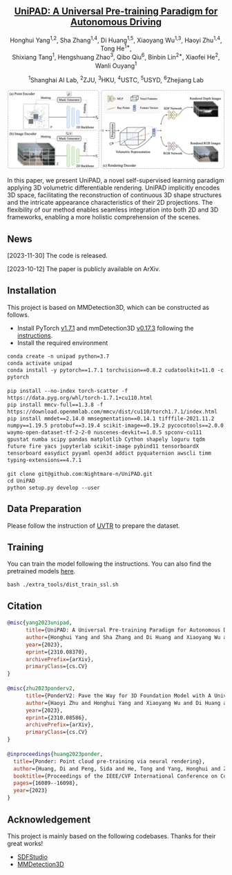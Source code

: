 <div align='center'>

<h2><a href="https://arxiv.org/abs/2310.08370">UniPAD: A Universal Pre-training Paradigm for Autonomous Driving</a></h2>

Honghui Yang<sup>1,2</sup>, Sha Zhang<sup>1,4</sup>, Di Huang<sup>1,5</sup>, Xiaoyang Wu<sup>1,3</sup>, Haoyi Zhu<sup>1,4</sup>, Tong He<sup>1*</sup>,
<br>
Shixiang Tang<sup>1</sup>, Hengshuang Zhao<sup>3</sup>, Qibo Qiu<sup>6</sup>, Binbin Lin<sup>2*</sup>, Xiaofei He<sup>2</sup>, Wanli Ouyang<sup>1</sup>
 
<sup>1</sup>Shanghai AI Lab, <sup>2</sup>ZJU, <sup>3</sup>HKU, <sup>4</sup>USTC, <sup>5</sup>USYD, <sup>6</sup>Zhejiang Lab
 

</div>


<p align="center">
    <img src="assets/pipeline.png" alt="pipeline" width="800" />
</p>

<!-- In contrast to numerous NLP and 2D computer vision foundational models, the learning of a robust and highly generalized 3D foundational model poses considerably greater challenges. This is primarily due to the inherent data variability and the diversity of downstream tasks. In this paper, we introduce a comprehensive 3D pre-training framework designed to facilitate the acquisition of efficient 3D representations, thereby establishing a pathway to 3D foundational models. Motivated by the fact that informative 3D features should be able to encode rich geometry and appearance cues that can be utilized to render realistic images, we propose a novel universal paradigm to learn point cloud representations by differentiable neural rendering, serving as a bridge between 3D and 2D worlds. We train a point cloud encoder within a devised volumetric neural renderer by comparing the rendered images with the real images. Notably, our approach demonstrates the seamless integration of the learned 3D encoder into diverse downstream tasks. These tasks encompass not only high-level challenges such as 3D detection and segmentation but also low-level objectives like 3D reconstruction and image synthesis, spanning both indoor and outdoor scenarios. Besides, we also illustrate the capability of pre-training a 2D backbone using the proposed universal methodology, surpassing conventional pre-training methods by a large margin. For the first time, PonderV2 achieves state-of-the-art performance on 11 indoor and outdoor benchmarks. The consistent improvements in various settings imply the effectiveness of the proposed method. -->

In this paper, we present UniPAD, a novel self-supervised learning paradigm applying 3D volumetric differentiable rendering. UniPAD implicitly encodes 3D space, facilitating the reconstruction of continuous 3D shape structures and the intricate appearance characteristics of their 2D projections. The flexibility of our method enables seamless integration into both 2D and 3D frameworks, enabling a more holistic comprehension of the scenes.


## News
[2023-11-30] The code is released.

[2023-10-12] The paper is publicly available on ArXiv.

## Installation
This project is based on MMDetection3D, which can be constructed as follows.

- Install PyTorch [v1.7.1](https://pytorch.org/get-started/previous-versions/) and mmDetection3D [v0.17.3](https://github.com/open-mmlab/mmdetection3d/tree/v0.17.3) following the [instructions](https://github.com/open-mmlab/mmdetection3d/blob/v0.17.3/docs/getting_started.md).
- Install the required environment

```
conda create -n unipad python=3.7
conda activate unipad
conda install -y pytorch==1.7.1 torchvision==0.8.2 cudatoolkit=11.0 -c pytorch

pip install --no-index torch-scatter -f https://data.pyg.org/whl/torch-1.7.1+cu110.html
pip install mmcv-full==1.3.8 -f https://download.openmmlab.com/mmcv/dist/cu110/torch1.7.1/index.html
pip install mmdet==2.14.0 mmsegmentation==0.14.1 tifffile-2021.11.2 numpy==1.19.5 protobuf==3.19.4 scikit-image==0.19.2 pycocotools==2.0.0 waymo-open-dataset-tf-2-2-0 nuscenes-devkit==1.0.5 spconv-cu111 gpustat numba scipy pandas matplotlib Cython shapely loguru tqdm future fire yacs jupyterlab scikit-image pybind11 tensorboardX tensorboard easydict pyyaml open3d addict pyquaternion awscli timm typing-extensions==4.7.1

git clone git@github.com:Nightmare-n/UniPAD.git
cd UniPAD
python setup.py develop --user
```
## Data Preparation
Please follow the instruction of [UVTR](https://github.com/dvlab-research/UVTR) to prepare the dataset.

## Training
You can train the model following the instructions. You can also find the pretrained models [here](https://drive.google.com/drive/folders/1_D57qpLDbNAEAEqfjdNFDrlB5ntSDVrT?usp=sharing).
```
bash ./extra_tools/dist_train_ssl.sh
```

## Citation
```bib
@misc{yang2023unipad,
      title={UniPAD: A Universal Pre-training Paradigm for Autonomous Driving}, 
      author={Honghui Yang and Sha Zhang and Di Huang and Xiaoyang Wu and Haoyi Zhu and Tong He and Shixiang Tang and Hengshuang Zhao and Qibo Qiu and Binbin Lin and Xiaofei He and Wanli Ouyang},
      year={2023},
      eprint={2310.08370},
      archivePrefix={arXiv},
      primaryClass={cs.CV}
}

@misc{zhu2023ponderv2,
      title={PonderV2: Pave the Way for 3D Foundation Model with A Universal Pre-training Paradigm}, 
      author={Haoyi Zhu and Honghui Yang and Xiaoyang Wu and Di Huang and Sha Zhang and Xianglong He and Tong He and Hengshuang Zhao and Chunhua Shen and Yu Qiao and Wanli Ouyang},
      year={2023},
      eprint={2310.08586},
      archivePrefix={arXiv},
      primaryClass={cs.CV}
}

@inproceedings{huang2023ponder,
  title={Ponder: Point cloud pre-training via neural rendering},
  author={Huang, Di and Peng, Sida and He, Tong and Yang, Honghui and Zhou, Xiaowei and Ouyang, Wanli},
  booktitle={Proceedings of the IEEE/CVF International Conference on Computer Vision},
  pages={16089--16098},
  year={2023}
}
```

## Acknowledgement
This project is mainly based on the following codebases. Thanks for their great works!

- [SDFStudio](https://github.com/autonomousvision/sdfstudio)
- [MMDetection3D](https://github.com/open-mmlab/mmdetection3d)
